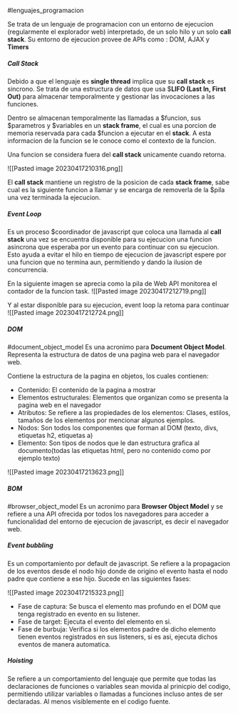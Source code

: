 #lenguajes_programacion

Se trata de un lenguaje de programacion con un entorno de ejecucion (regularmente el explorador web) interpretado, de un solo hilo y un solo **call stack**. Su entorno de ejecucion provee de APIs como : DOM, AJAX y **Timers**


##### Call Stack
Debido a que el lenguaje es  **single thread** implica que su **call stack** es sincrono. Se trata de una estructura de datos que usa $**LIFO (Last In, First Out)** para almacenar temporalmente y gestionar las invocaciones a las funciones.

Dentro se almacenan temporalmente las llamadas a $funcion, sus $parametros y $variables en un **stack frame**, el cual es una porcion de memoria reservada para cada $funcion a ejecutar en el **stack**. A esta informacion de la funcion se le conoce como el contexto de la funcion.

Una funcion se considera fuera del **call stack** unicamente cuando retorna.

![[Pasted image 20230417210316.png]]

El **call stack** mantiene un registro de la posicion de cada **stack frame**, sabe cual es la siguiente funcion a llamar y se encarga de removerla de la $pila una vez terminada la ejecucion.

##### Event Loop
Es un proceso $coordinador de javascript que coloca una llamada al **call stack** una vez se encuentra disponible para su ejecucion una funcion asincrona que esperaba por un evento para continuar con su ejecucion. Esto ayuda a evitar el hilo en tiempo de ejecucion de javascript espere por una funcion que no termina aun, permitiendo y dando la ilusion de concurrencia.

En la siguiente imagen se aprecia como la pila de Web API monitorea el contador de la funcion task.
![[Pasted image 20230417212719.png]]

Y al estar disponible para su ejecucion, event loop la retoma para continuar
![[Pasted image 20230417212724.png]]

##### DOM
#document_object_model
Es una acronimo para **Document Object Model**. Representa la estructura de datos de una pagina web para el navegador web.

Contiene la estructura de la pagina en objetos, los cuales contienen:
- Contenido: El contenido de la pagina a mostrar
- Elementos estructurales: Elementos que organizan como se presenta la pagina web en el navegador
- Atributos: Se refiere a las propiedades de los elementos: Clases, estilos, tamaños de los elementos por mencionar algunos ejemplos.
- Nodos: Son todos los componentes que forman al DOM (texto, divs, etiquetas h2, etiquetas a)
- Elemento: Son tipos de nodos que le dan estructura grafica al documento(todas las etiquetas html, pero no contenido como por ejemplo texto)

![[Pasted image 20230417213623.png]]

##### BOM
#browser_object_model
Es un acronimo para **Browser Object Model** y se refiere a una API ofrecida por todos los navegadores para acceder a funcionalidad del entorno de ejecucion de javascript, es decir el navegador web.

##### Event bubbling
Es un comportamiento por default de javascript. Se refiere a la propagacion de los eventos desde el nodo hijo donde de origino el evento hasta el nodo padre que contiene a ese hijo. Sucede en las siguientes fases:

![[Pasted image 20230417215323.png]]

- Fase de captura: Se busca el elemento mas profundo en el DOM que tenga registrado en evento en su listener.
- Fase de target: Ejecuta el evento del elemento en si.
- Fase de burbuja: Verifica si los elementos padre de dicho elemento tienen eventos registrados en sus listeners, si es asi, ejecuta dichos eventos de manera automatica.

##### Hoisting
Se refiere a un comportamiento del lenguaje que permite que todas las declaraciones de funciones o variables sean movida al prinicpio del codigo, permitiendo utilizar variables o llamadas a funciones incluso antes de ser declaradas. Al menos visiblemente en el codigo fuente.